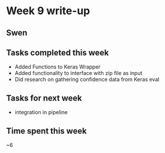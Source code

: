 # Week 9 write-up

## Swen

## Tasks completed this week
- Added Functions to Keras Wrapper
- Added functionality to interface with zip file as input
- Did research on gathering confidence data from Keras eval


## Tasks for next week
- integration in pipeline

## Time spent this week
~6


